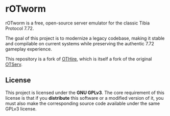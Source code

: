 # rOTworm

rOTworm is a free, open-source server emulator for the classic Tibia Protocol 7.72.

The goal of this project is to modernize a legacy codebase, making it stable and compilable on current systems while preserving the authentic 7.72 gameplay experience.

This repository is a fork of [OTHire](https://github.com/Ezzz-dev/OTHire), which is itself a fork of the original [OTServ](https://github.com/otserv/otserv).

## License

This project is licensed under the **GNU GPLv3**. The core requirement of this license is that if you **distribute** this software or a modified version of it, you must also make the corresponding source code available under the same GPLv3 license.